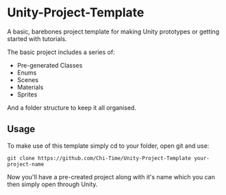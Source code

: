 # Unity-Project-Template

A basic, barebones project template for making Unity prototypes or getting started with tutorials.

The basic project includes a series of: 
* Pre-generated Classes
* Enums
* Scenes
* Materials
* Sprites

And a folder structure to keep it all organised.

## Usage

To make use of this template simply cd to your folder, open git and use:

`git clone https://github.com/Chi-Time/Unity-Project-Template your-project-name`

Now you'll have a pre-created project along with it's name which you can then simply open through Unity.